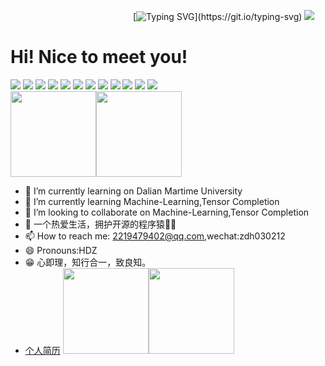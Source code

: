 &emsp;&emsp;&emsp;&emsp;&emsp;&emsp;&emsp;&emsp;&emsp;&emsp;&emsp;&emsp;&emsp;&emsp;[![Typing SVG](https://readme-typing-svg.demolab.com?font=Fira+Code&pause=1000&multiline=true&random=false&width=435&lines=Activity+is+the+only+to+knowledge+.)](https://git.io/typing-svg)
![](https://github.com/HDZ12/HDZ12/assets/99587726/73d0fda7-1fc3-4152-a0a2-39ef2239f6e1)

# Hi! Nice to meet you!
![](https://img.shields.io/badge/Java%20-blue) ![](https://img.shields.io/badge/Python%20-green) ![](https://img.shields.io/badge/MATLAB%20-orange) ![](https://img.shields.io/badge/C%20-black) ![](https://img.shields.io/badge/Hadoop%20-pink) ![](https://img.shields.io/badge/Mapreduce%20-grey) ![](https://img.shields.io/badge/Spark%20-orange)  ![](https://img.shields.io/badge/MySql%20-cyan) ![](https://img.shields.io/badge/Linux%20-brown) ![](https://img.shields.io/badge/Scala%20-red) ![](https://img.shields.io/badge/Machine-Learning%20-yellow) ![](https://img.shields.io/badge/Tensor-Completion%20-grape)\
<img align="" height="137px" src="https://github-readme-stats.vercel.app/api?username=HDZ12&hide_title=true&hide_border=true&show_icons=true&include_all_commits=true&line_height=21&bg_color=0,EC6C6C,FFD479,FFFC79,73FA79&theme=graywhite&locale=cn" /><img align="" height="137px" src="https://github-readme-stats.vercel.app/api/top-langs/?username=HDZ12&hide_title=true&hide_border=true&layout=compact&bg_color=0,73FA79,73FDFF,D783FF&theme=graywhite&locale=cn" />
- 🔭 I’m currently learning on Dalian Martime University 
- 🌱 I’m currently learning Machine-Learning,Tensor Completion
- 👯 I’m looking to collaborate on Machine-Learning,Tensor Completion
- 🤔 一个热爱生活，拥护开源的程序猿👨‍💻
- 📫 How to reach me: 2219479402@qq.com,wechat:zdh030212
- 😄 Pronouns:HDZ
- 😁 心即理，知行合一，致良知。
-  [个人简历](https://hdz12.github.io/)
<img align="" height="137px" src="https://github-readme-stats.vercel.app/api?username=HDZ12&hide_title=true&hide_border=true&show_icons=true&include_all_commits=true&line_height=21&bg_color=0,EC6C6C,FFD479,FFFC79,73FA79&theme=graywhite&locale=cn" /><img align="" height="137px" src="https://github-readme-stats.vercel.app/api/top-langs/?username=HDZ12&hide_title=true&hide_border=true&layout=compact&bg_color=0,73FA79,73FDFF,D783FF&theme=graywhite&locale=cn" />
